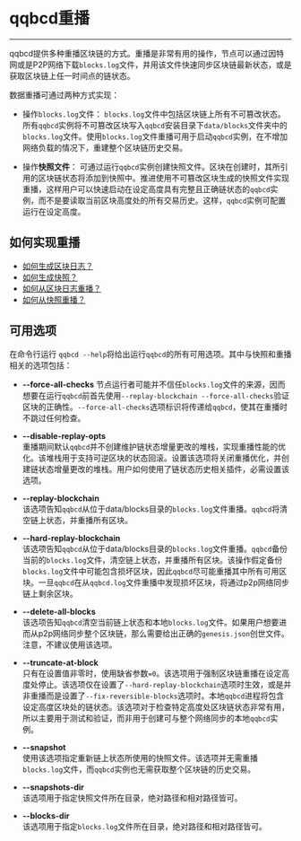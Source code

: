 # qqbcd重播
---

qqbcd提供多种重播区块链的方式。重播是非常有用的操作，节点可以通过因特网或是P2P网络下载`blocks.log`文件，并用该文件快速同步区块链最新状态，或是获取区块链上任一时间点的链状态。

数据重播可通过两种方式实现：

- 操作`blocks.log`文件： 
 `blocks.log`文件中包括区块链上所有不可篡改状态。所有`qqbcd`实例将不可篡改区块写入`qqbcd`安装目录下`data/blocks`文件夹中的`blocks.log`文件。使用`blocks.log`文件重播可用于启动`qqbcd`实例，在不增加网络负载的情况下，重建整个区块链历史交易。

- 操作**快照文件**：
可通过运行`qqbcd`实例创建快照文件。区块在创建时，其所引用的区块链状态将添加到快照中。推进使用不可篡改区块生成的快照文件实现重播，这样用户可以快速启动在设定高度具有完整且正确链状态的`qqbcd`实例，而不是要读取当前区块高度处的所有交易历史。这样，`qqbcd`实例可配置运行在设定高度。


## 如何实现重播

* [如何生成区块日志？](how-to-generate-a-blocks.log.md)
* [如何生成快照？](how-to-generate-a-snapshot.md)
* [如何从区块日志重播？](how-to-replay-from-a-blocks.log.md)
* [如何从快照重播？](how-to-replay-from-a-snapshot.md)


## 可用选项

在命令行运行 `qqbcd --help`将给出运行`qqbcd`的所有可用选项。其中与快照和重播相关的选项包括：

 - **--force-all-checks** 
节点运行者可能并不信任`blocks.log`文件的来源，因而想要在运行`qqbcd`前首先使用`--replay-blockchain --force-all-checks`验证区块的正确性。`--force-all-checks`选项标识将传递给`qqbcd`，使其在重播时不跳过任何检查。

 - **--disable-replay-opts**  
重播期间默认`qqbcd`并不创建维护链状态增量更改的堆栈，实现重播性能的优化。该堆栈用于支持可逆区块的状态回滚。设置该选项将关闭重播优化，并创建链状态增量更改的堆栈。用户如何使用了链状态历史相关插件，必需设置该选项。 

 - **--replay-blockchain**  
该选项告知`qqbcd`从位于data/blocks目录的`blocks.log`文件重播。`qqbcd`将清空链上状态，并重播所有区块。 

 - **--hard-replay-blockchain**  
该选项告知`qqbcd`从位于data/blocks目录的`blocks.log`文件重播。`qqbcd`备份当前的`blocks.log`文件，清空链上状态，并重播所有区块。该操作假定备份`blocks.log`文件中可能包含损坏区块，因此`qqbcd`尽可能重播其中所有可用区块。一旦`qqbcd`在从`qqbcd.log`文件重播中发现损坏区块，将通过p2p网络同步链上剩余区块。

 - **--delete-all-blocks**  
该选项告知`qqbcd`清空当前链上状态和本地`blocks.log`文件。如果用户想要进而从p2p网络同步整个区块链，那么需要给出正确的`genesis.json`创世文件。注意，不建议使用该选项。

 - **--truncate-at-block**  
只有在设置值非零时，使用缺省参数`=0`。该选项用于强制区块链重播在设定高度处停止。该选项仅在设置了`--hard-replay-blockchain`选项时生效，或是并非重播而是设置了`--fix-reversible-blocks`选项时。本地`qqbcd`进程将包含设定高度区块处的链状态。该选项对于检查特定高度处区块链状态非常有用，所以主要用于测试和验证，而非用于创建可与整个网络同步的本地`qqbcd`实例。
  
 
 - **--snapshot**  
使用该选项指定重新链上状态所使用的快照文件。该选项并无需重播`blocks.log`文件，而`qqbcd`实例也无需获取整个区块链的历史交易。

 - **--snapshots-dir**  
该选项用于指定快照文件所在目录，绝对路径和相对路径皆可。

 - **--blocks-dir**  
该选项用于指定`blocks.log`文件所在目录，绝对路径和相对路径皆可。
